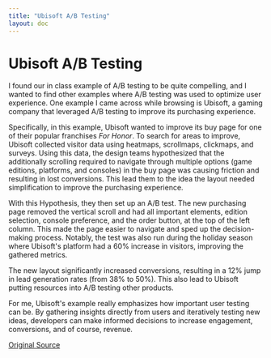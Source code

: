 ```yaml
---
title: "Ubisoft A/B Testing"
layout: doc
---
```

# Ubisoft A/B Testing

I found our in class example of A/B testing to be quite compelling, and I wanted to find other examples where A/B testing was used to optimize user experience. One example I came across while browsing is Ubisoft, a gaming company that leveraged A/B testing to improve its purchasing experience.

Specifically, in this example, Ubisoft wanted to improve its buy page for one of their popular franchises *For Honor*. To search for areas to improve, Ubisoft collected visitor data using heatmaps, scrollmaps, clickmaps, and surveys. Using this data, the design teams hypothesized that the additionally scrolling required to navigate through multiple options (game editions, platforms, and consoles) in the buy page was causing friction and resulting in lost conversions. This lead them to the idea the layout needed simplification to improve the purchasing experience. 

With this Hypothesis, they then set up an A/B test. The new purchasing page removed the vertical scroll and had all important elements, edition selection, console preference, and the order button, at the top of the left column. This made the page easier to navigate and sped up the decision-making process. Notably, the test was also run during the holiday season where Ubisoft's platform had a 60% increase in visitors, improving the gathered metrics. 

The new layout significantly increased conversions, resulting in a 12% jump in lead generation rates (from 38% to 50%). This also lead to Ubisoft putting resources into A/B testing other products. 

For me, Ubisoft's example really emphasizes how important user testing can be. By gathering insights directly from users and iteratively testing new ideas, developers can make informed decisions to increase engagement, conversions, and of course, revenue. 

[Original Source](https://vwo.com/success-stories/ubisoft-ab-testing-lead-generation/)
